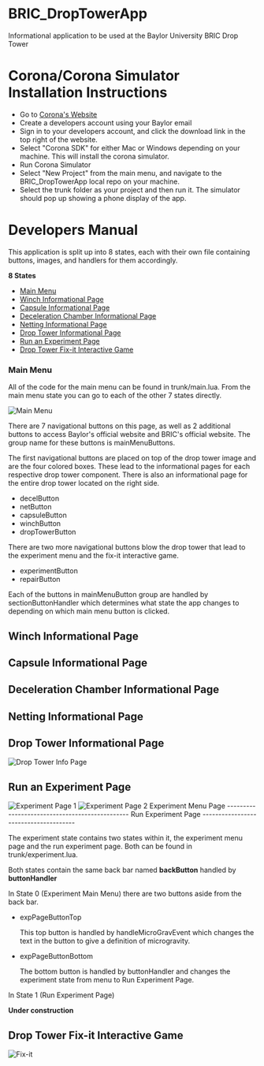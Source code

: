 # BRIC_DropTowerApp
Informational application to be used at the Baylor University BRIC Drop Tower

# Corona/Corona Simulator Installation Instructions

* Go to [Corona's Website](https://coronalabs.com/ "Corona Download Site")
* Create a developers account using your Baylor email
* Sign in to your developers account, and click the download link in the top right of the website.
* Select "Corona SDK" for either Mac or Windows depending on your machine. This will install the corona simulator.
* Run Corona Simulator
* Select "New Project" from the main menu, and navigate to the BRIC_DropTowerApp local repo on your machine. 
* Select the trunk folder as your project and then run it. The simulator should pop up showing a phone display of the app.



# Developers Manual
This application is split up into 8 states, each with their own file containing buttons, images, and handlers for them accordingly.

__8 States__
  * [Main Menu](#Main-Menu)
  * [Winch Informational Page](#Winch-Informational-Page)
  * [Capsule Informational Page](#Capsule-Informational-Page)
  * [Deceleration Chamber Informational Page](#Deceleration-Chamber-Informational-Page)
  * [Netting Informational Page](#Netting-Information-Page)
  * [Drop Tower Informational Page](#Drop-Tower-Informational-Page)
  * [Run an Experiment Page](#Run-an-Experiment-Page)
  * [Drop Tower Fix-it Interactive Game](#Drop-Tower-Fix-it-Interactive-Game)
  
  ### Main Menu
  All of the code for the main menu can be found in trunk/main.lua.
  From the main menu state you can go to each of the other 7 states directly.
  
  ![Main Menu](https://github.com/saulf95/BRIC_DropTowerApp/blob/master/images/mainmenu.PNG "Main Menu")
  
  
  There are 7 navigational buttons on this page, as well as 2 additional buttons to access Baylor's official website and BRIC's official website. The group name for these buttons is mainMenuButtons.
  
  The first navigational buttons are placed on top of the drop tower image and are the four colored boxes. These lead to the informational pages for each respective drop tower component. There is also an informational page for the entire drop tower located on the right side.
  * decelButton
  * netButton
  * capsuleButton
  * winchButton
  * dropTowerButton
  
  There are two more navigational buttons blow the drop tower that lead to the experiment menu and the fix-it interactive game.
  * experimentButton
  * repairButton
  
  Each of the buttons in mainMenuButton group are handled by sectionButtonHandler which determines what state the app changes to depending on which main menu button is clicked. 
  
  
  ## Winch Informational Page
  
  ## Capsule Informational Page
  
  ## Deceleration Chamber Informational Page
  
  ## Netting Informational Page
  
  ## Drop Tower Informational Page
  ![Drop Tower Info Page](https://github.com/saulf95/BRIC_DropTowerApp/blob/master/images/droptowerinfo.PNG "Drop Tower Info Page")
  
  ## Run an Experiment Page
  ![Experiment Page 1](https://github.com/saulf95/BRIC_DropTowerApp/blob/master/images/experimentpage1.PNG "Experiment Home Page")
  ![Experiment Page 2](https://github.com/saulf95/BRIC_DropTowerApp/blob/master/images/experimentpage2.PNG "Run Experiment Page")
  Experiment Menu Page -----------------------------------------------  Run Experiment Page --------------------------------------
  
  The experiment state contains two states within it, the experiment menu page and the run experiment page. Both can be found in trunk/experiment.lua.
  
  Both states contain the same back bar named **backButton** handled by **buttonHandler**
  
  In State 0 (Experiment Main Menu) there are two buttons aside from the back bar. 
  * expPageButtonTop
  
     This top button is handled by handleMicroGravEvent which changes the text in the button to give a definition of microgravity.
  
  * expPageButtonBottom
  
     The bottom button is handled by buttonHandler and changes the experiment state from menu to Run Experiment Page.
     
  In State 1 (Run Experiment Page)
  
  **Under construction**
  
  
  
  ## Drop Tower Fix-it Interactive Game
  ![Fix-it](https://github.com/saulf95/BRIC_DropTowerApp/blob/master/images/fixitmenu.PNG "Fix-it Menu")
  



